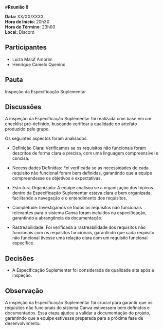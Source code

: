 #__Reunião 8__

**Data:** XX/XX/XXXX<br />
**Hora de Início:** 20h30<br />
**Hora de Término:** 23h00<br />
**Local:** Discord<br />

## Participantes

- Luiza Maluf Amorim
- Henrique Camelo Quenino

## Pauta

Inspeção da Especificação Suplementar

## Discussões

A inspeção da Especificação Suplementar foi realizada com base em um checklist pré-definido, buscando verificar a qualidade do artefato produzido pelo grupo. 

Os seguintes aspectos foram analisados:

- Definição Clara: Verificamos se os requisitos não funcionais foram descritos de forma clara e precisa, com uma linguagem compreensível e concisa.

- Necessidades Definidas: Foi verificada se as necessidades de cada requisito não funcional foram bem definidas, garantindo que a equipe compreendesse os objetivos e expectativas.

- Estrutura Organizada: A equipe analisou se a organização dos tópicos dentro da Especificação Suplementar estava clara e bem organizada, facilitando a navegação e o entendimento dos requisitos.

- Completude: Investigamos se todos os requisitos não funcionais relevantes para o sistema Canva foram incluídos na especificação, garantindo a abrangência da documentação.

- Rastreabilidade: Foi verificada a rastreabilidade dos requisitos não funcionais com os requisitos funcionais, garantindo que cada requisito não funcional tivesse uma relação clara com um requisito funcional específico.

## Decisões

- A Especificação Suplementar foi considerada de qualidade alta após a inspeção. 

## Observação

A inspeção da Especificação Suplementar foi crucial para garantir que os requisitos não funcionais do sistema Canva estivessem bem definidos e documentados. Essa etapa ajudou a validar a documentação do projeto, garantindo que a equipe estivesse preparada para a próxima fase de desenvolvimento.